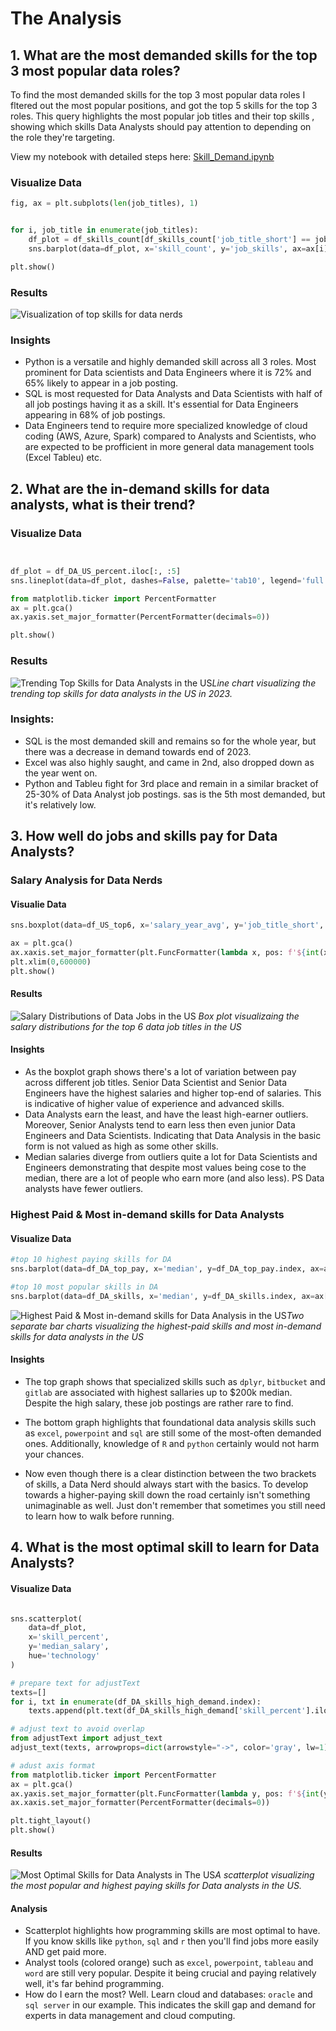 # The Analysis

## 1. What are the most demanded skills for the top 3 most popular data roles?

To find the most demanded skills for the top 3 most popular data roles I fltered out the most popular positions, and got the top 5 skills for the top 3 roles. This query highlights the most popular job titles and their top skills , showing which skills Data Analysts should pay attention to depending on the role they're targeting.

View my notebook with detailed steps here: [Skill_Demand.ipynb](PYTHON_DATA_PROJECT/3_Project/2_Skill_Demand.ipynb)


### Visualize Data 

```python
fig, ax = plt.subplots(len(job_titles), 1)


for i, job_title in enumerate(job_titles):
    df_plot = df_skills_count[df_skills_count['job_title_short'] == job_title].head(5)[::-1]
    sns.barplot(data=df_plot, x='skill_count', y='job_skills', ax=ax[i], hue='skill_count', palette='dark:b_r')

plt.show()
```

### Results

![Visualization of top skills for data nerds](PYTHON_DATA_PROJECT/3_Project/images/skill_visualization.png)

### Insights

- Python is a versatile and highly demanded skill across all 3 roles. Most prominent for Data scientists and Data Engineers where it is 72% and 65% likely to appear in a job posting.
- SQL is most requested for Data Analysts and Data Scientists with half of all job postings having it as a skill. It's essential for Data Engineers appearing in 68% of job postings.
- Data Engineers tend to require more specialized knowledge of cloud coding (AWS, Azure, Spark) compared to Analysts and Scientists, who are expected to be profficient in more general data management tools (Excel Tableu) etc.

## 2. What are the in-demand skills for data analysts, what is their trend?

### Visualize Data

```python


df_plot = df_DA_US_percent.iloc[:, :5]
sns.lineplot(data=df_plot, dashes=False, palette='tab10', legend='full')

from matplotlib.ticker import PercentFormatter
ax = plt.gca()
ax.yaxis.set_major_formatter(PercentFormatter(decimals=0))

plt.show()
```
### Results
![Trending Top Skills for Data Analysts in the US](PYTHON_DATA_PROJECT/3_Project/images/in_demand_skills.png)*Line chart visualizing the trending top skills for data analysts in the US in 2023.*

### Insights:
- SQL is the most demanded skill and remains so for the whole year, but there was a decrease in demand towards end of 2023.
- Excel was also highly saught, and came in 2nd, also dropped down as the year went on.
- Python and Tableu fight for 3rd place and remain in a similar bracket of 25-30% of Data Analyst job postings. sas is the 5th most demanded, but it's relatively low.

## 3. How well do jobs and skills pay for Data Analysts?

### Salary Analysis for Data Nerds
#### Visualie Data

```python
sns.boxplot(data=df_US_top6, x='salary_year_avg', y='job_title_short', order = job_order)

ax = plt.gca()
ax.xaxis.set_major_formatter(plt.FuncFormatter(lambda x, pos: f'${int(x/1000)}K'))
plt.xlim(0,600000)
plt.show()

```

#### Results
![Salary Distributions of Data Jobs in the US](PYTHON_DATA_PROJECT/3_Project/images/salary_distribution_roles.png)
*Box plot visualizaing the salary distributions for the top 6 data job titles in the US*

#### Insights
- As the boxplot graph shows there's a lot of variation between pay across different job titles. Senior Data Scientist and Senior Data Engineers have the highest salaries and higher top-end of salaries. This is indicative of higher value of experience and advanced skills.
- Data Analysts earn the least, and have the least high-earner outliers. Moreover, Senior Analysts tend to earn less then even junior Data Engineers and Data Scientists. Indicating that Data Analysis in the basic form is not valued as high as some other skills.
- Median salaries diverge from outliers quite a lot for Data Scientists and Engineers demonstrating that despite most values being cose to the median, there are a lot of people who earn more (and also less). PS Data analysts have fewer outliers.

### Highest Paid & Most in-demand skills for Data Analysts
#### Visualize Data

```Python
#top 10 highest paying skills for DA
sns.barplot(data=df_DA_top_pay, x='median', y=df_DA_top_pay.index, ax=ax[0], hue='median', palette='dark:b_r')

#top 10 most popular skills in DA
sns.barplot(data=df_DA_skills, x='median', y=df_DA_skills.index, ax=ax[1], hue='median', palette='light:b')

```

![Highest Paid & Most in-demand skills for Data Analysis in the US](PYTHON_DATA_PROJECT/3_Project/images/popular_expensive_skills_DA.png)*Two separate bar charts visualizing the highest-paid skills and most in-demand skills for data analysts in the US*

#### Insights
- The top graph shows that specialized skills such as `dplyr`, `bitbucket` and `gitlab` are associated with highest sallaries up to $200k median. Despite the high salary, these job postings are rather rare to find.

- The bottom graph highlights that foundational data analysis skills such as `excel`, `powerpoint` and `sql` are still some of the most-often demanded ones. Additionally, knowledge of `R` and `python` certainly would not harm your chances.

- Now even though there is a clear distinction between the two brackets of skills, a Data Nerd should always start with the basics. To develop towards a higher-paying skill down the road certainly isn't something unimaginable as well. Just don't remember that sometimes you still need to learn how to walk before running.

## 4. What is the most optimal skill to learn for Data Analysts?

#### Visualize Data

```python

sns.scatterplot(
    data=df_plot,
    x='skill_percent',
    y='median_salary',
    hue='technology'
)

# prepare text for adjustText
texts=[]
for i, txt in enumerate(df_DA_skills_high_demand.index):
    texts.append(plt.text(df_DA_skills_high_demand['skill_percent'].iloc[i], df_DA_skills_high_demand['median_salary'].iloc[i], txt))

# adjust text to avoid overlap
from adjustText import adjust_text
adjust_text(texts, arrowprops=dict(arrowstyle="->", color='gray', lw=1))

# adust axis format
from matplotlib.ticker import PercentFormatter
ax = plt.gca()
ax.yaxis.set_major_formatter(plt.FuncFormatter(lambda y, pos: f'${int(y/1000)}K'))
ax.xaxis.set_major_formatter(PercentFormatter(decimals=0))

plt.tight_layout()
plt.show()

```

#### Results

![Most Optimal Skills for Data Analysts in The US](PYTHON_DATA_PROJECT/3_Project/images/optimal_skills.png)*A scatterplot visualizing the most popular and highest paying skills for Data analysts in the US.*

#### Analysis
- Scatterplot highlights how programming skills are most optimal to have. If you know skills like `python`, `sql` and `r` then you'll find jobs more easily AND get paid more.
- Analyst tools (colored orange) such as `excel`, `powerpoint`, `tableau` and `word` are still very popular. Despite it being crucial and paying relatively well, it's far behind programming.
- How do I earn the most? Well. Learn cloud and databases: `oracle` and `sql server` in our example. This indicates the skill gap and demand for experts in data management and cloud computing. 

